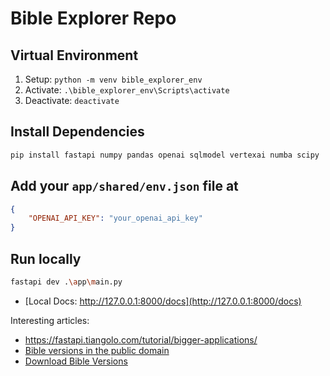 # Bible Explorer Repo

## Virtual Environment
1. Setup: `python -m venv bible_explorer_env`
2. Activate: `.\bible_explorer_env\Scripts\activate`
3. Deactivate: `deactivate`

## Install Dependencies
```bash
pip install fastapi numpy pandas openai sqlmodel vertexai numba scipy
```

## Add your `app/shared/env.json` file at 
```json
{
    "OPENAI_API_KEY": "your_openai_api_key"
}
```

## Run locally
```bash
fastapi dev .\app\main.py
```

- [Local Docs: http://127.0.0.1:8000/docs](http://127.0.0.1:8000/docs)

Interesting articles:
- https://fastapi.tiangolo.com/tutorial/bigger-applications/
- [Bible versions in the public domain](https://support.biblegateway.com/hc/en-us/articles/360001403507-What-Bibles-on-Bible-Gateway-are-in-the-public-domain)
- [Download Bible Versions](https://www.biblesupersearch.com/bible-downloads/)


